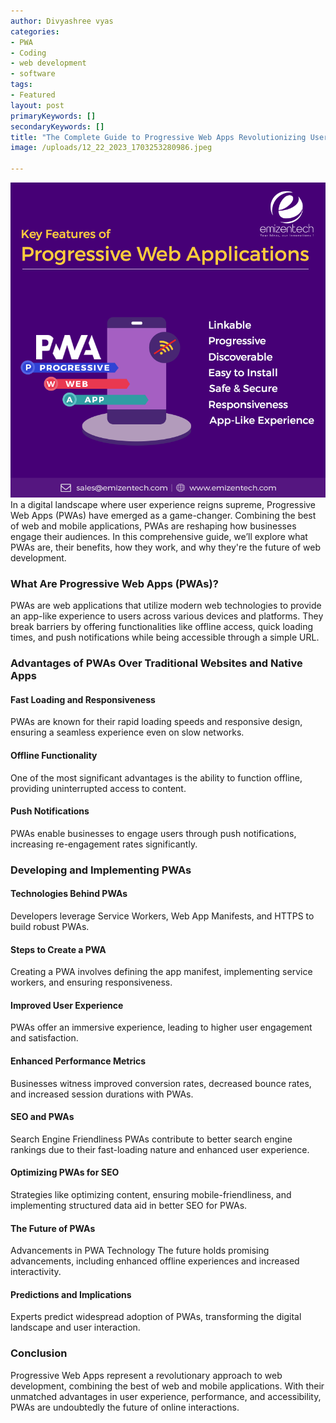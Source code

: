 ```yaml
---
author: Divyashree vyas
categories: 
- PWA
- Coding 
- web development 
- software 
tags: 
- Featured
layout: post
primaryKeywords: []
secondaryKeywords: []
title: "The Complete Guide to Progressive Web Apps Revolutionizing User Experiences"
image: /uploads/12_22_2023_1703253280986.jpeg

---
```


![img](/uploads/12_22_2023_1703253310088.png)
In a digital landscape where user experience reigns supreme, Progressive Web Apps (PWAs) have emerged as a game-changer. Combining the best of web and mobile applications, PWAs are reshaping how businesses engage their audiences. In this comprehensive guide, we’ll explore what PWAs are, their benefits, how they work, and why they're the future of web development.

### What Are Progressive Web Apps (PWAs)?
PWAs are web applications that utilize modern web technologies to provide an app-like experience to users across various devices and platforms. They break barriers by offering functionalities like offline access, quick loading times, and push notifications while being accessible through a simple URL.

### Advantages of PWAs Over Traditional Websites and Native Apps
#### Fast Loading and Responsiveness
PWAs are known for their rapid loading speeds and responsive design, ensuring a seamless experience even on slow networks.

#### Offline Functionality
One of the most significant advantages is the ability to function offline, providing uninterrupted access to content.

#### Push Notifications
PWAs enable businesses to engage users through push notifications, increasing re-engagement rates significantly.
### Developing and Implementing PWAs
#### Technologies Behind PWAs
Developers leverage Service Workers, Web App Manifests, and HTTPS to build robust PWAs.

#### Steps to Create a PWA
Creating a PWA involves defining the app manifest, implementing service workers, and ensuring responsiveness.

#### Improved User Experience
PWAs offer an immersive experience, leading to higher user engagement and satisfaction.

#### Enhanced Performance Metrics
Businesses witness improved conversion rates, decreased bounce rates, and increased session durations with PWAs.

#### SEO and PWAs
Search Engine Friendliness
PWAs contribute to better search engine rankings due to their fast-loading nature and enhanced user experience.

#### Optimizing PWAs for SEO
Strategies like optimizing content, ensuring mobile-friendliness, and implementing structured data aid in better SEO for PWAs.

#### The Future of PWAs
Advancements in PWA Technology
The future holds promising advancements, including enhanced offline experiences and increased interactivity.

#### Predictions and Implications
Experts predict widespread adoption of PWAs, transforming the digital landscape and user interaction.

### Conclusion
Progressive Web Apps represent a revolutionary approach to web development, combining the best of web and mobile applications. With their unmatched advantages in user experience, performance, and accessibility, PWAs are undoubtedly the future of online interactions.
